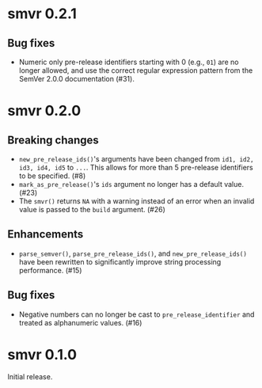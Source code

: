 # smvr 0.2.1

## Bug fixes

- Numeric only pre-release identifiers starting with 0 (e.g., `01`) are no longer allowed,
  and use the correct regular expression pattern from the SemVer 2.0.0 documentation (#31).

# smvr 0.2.0

## Breaking changes

- `new_pre_release_ids()`'s arguments have been changed from `id1, id2, id3, id4, id5` to `...`.
  This allows for more than 5 pre-release identifiers to be specified. (#8)
- `mark_as_pre_release()`'s `ids` argument no longer has a default value. (#23)
- The `smvr()` returns `NA` with a warning instead of an error when an invalid value
  is passed to the `build` argument. (#26)

## Enhancements

- `parse_semver()`, `parse_pre_release_ids()`, and `new_pre_release_ids()` have been rewritten
  to significantly improve string processing performance. (#15)

## Bug fixes

- Negative numbers can no longer be cast to `pre_release_identifier` and treated as alphanumeric values. (#16)

# smvr 0.1.0

Initial release.
